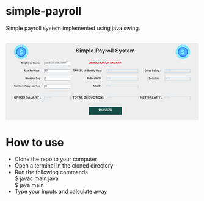 # simple-payroll
Simple payroll system implemented using java swing.

<br>
<img src="pr.png">
<br>

# How to use
<ul>
  <li>Clone the repo to your computer</li>
  <li>Open a terminal in the cloned directory</li>
  <li>Run the following commands</li>
    $ javac main.java
  <br>
    $ java main
  <br>
  <li>Type your inputs and calculate away</li>
</ul>

